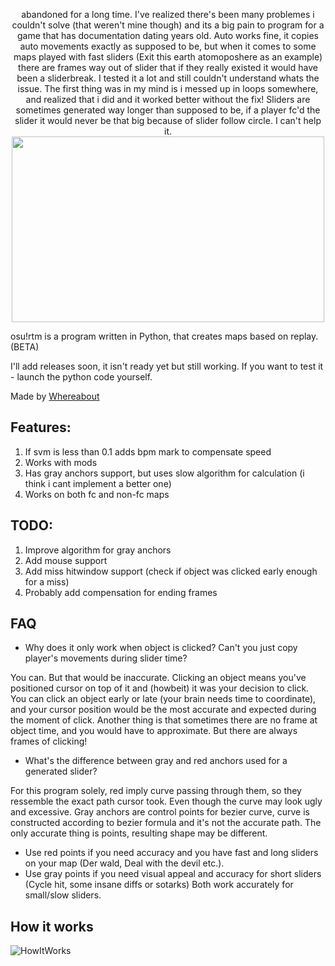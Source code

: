 <p align="center">abandoned for a long time. I've realized there's been many problemes i couldn't solve (that weren't mine though) and its a big pain to program for a game that has documentation dating years old. Auto works fine, it copies auto movements exactly as supposed to be, but when it comes to some maps played with fast sliders (Exit this earth atomoposhere as an example) there are frames way out of slider that if they really existed it would have been a sliderbreak. I tested it a lot and still couldn't understand whats the issue. The first thing was in my mind is i messed up in loops somewhere, and realized that i did and it worked better without the fix! Sliders are sometimes generated way longer than supposed to be, if a player fc'd the slider it would never be that big because of slider follow circle. I can't help it.
  
  
<img src="https://i.imgur.com/CIgEu75.png" width="500" height="297">
</p>
osu!rtm is a program written in Python, that creates maps based on replay. (BETA)

I'll add releases soon, it isn't ready yet but still working. If you want to test it - launch the python code yourself.

Made by [Whereabout](https://osu.ppy.sh/users/15201580)

## Features:
1. If svm is less than 0.1 adds bpm mark to compensate speed
2. Works with mods
3. Has gray anchors support, but uses slow algorithm for calculation (i think i cant implement a better one)
4. Works on both fc and non-fc maps

## TODO:
1. Improve algorithm for gray anchors
2. Add mouse support
3. Add miss hitwindow support (check if object was clicked early enough for a miss)
4. Probably add compensation for ending frames 

## FAQ
* Why does it only work when object is clicked? Can't you just copy player's movements during slider time?

You can. But that would be inaccurate. Clicking an object means you've positioned cursor on top of it and (howbeit) it was your decision to click. You can click an object early or late (your brain needs time to coordinate), and your cursor position would be the most accurate and expected during the moment of click. Another thing is that sometimes there are no frame at object time, and you would have to approximate. But there are always frames of clicking!
  
* What's the difference between gray and red anchors used for a generated slider?

For this program solely, red imply curve passing through them, so they ressemble the exact path cursor took. Even though the curve may look ugly and excessive. Gray anchors are control points for bezier curve, curve is constructed according to bezier formula and it's not the accurate path.
The only accurate thing is points, resulting shape may be different.
* Use red points if you need accuracy and you have fast and long sliders on your map (Der wald, Deal with the devil etc.).
* Use gray points if you need visual appeal and accuracy for short sliders (Cycle hit, some insane diffs or sotarks)
Both work accurately for small/slow sliders.

## How it works
![HowItWorks](https://i.imgur.com/rLN5a7H.png)
